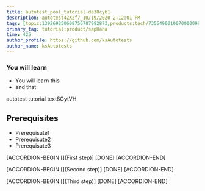 ```yaml
---
title: autotest_pool_tutorial-de38cyb1
description: autotest4ZX2f7_10/19/2020 2:12:01 PM
tags: [topic:139269250608756787992873,products:tech/73554900100700000996,tutorial:experience/advanced]
primary_tag: tutorial:product/sapHana
time: 425
author_profile: https://github.com/ksAutotests
author_name: ksAutotests
---
```

### You will learn
- You will learn this
- and that

autotest tutorial text8GytVH

## Prerequisites
- Prerequisute1
- Prerequisute2
- Prerequisute3

[ACCORDION-BEGIN [](First step)]
[DONE]
[ACCORDION-END]

[ACCORDION-BEGIN [](Second step)]
[DONE]
[ACCORDION-END]

[ACCORDION-BEGIN [](Third step)]
[DONE]
[ACCORDION-END]

